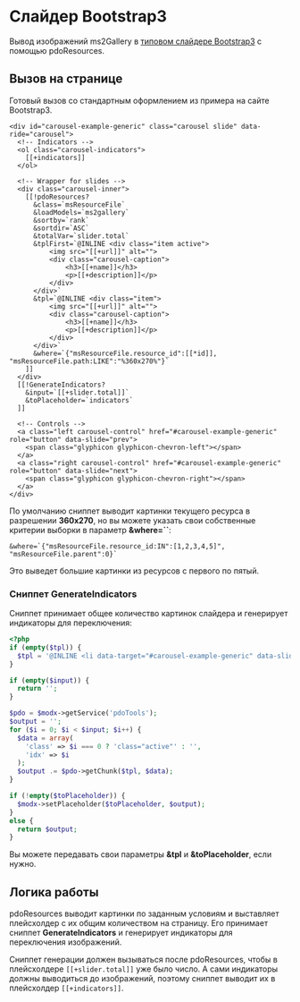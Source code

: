 # Слайдер Bootstrap3

Вывод изображений ms2Gallery в [типовом слайдере Bootstrap3][0] с помощью pdoResources.

## Вызов на странице

Готовый вызов со стандартным оформлением из примера на сайте Bootstrap3.

```modx
<div id="carousel-example-generic" class="carousel slide" data-ride="carousel">
  <!-- Indicators -->
  <ol class="carousel-indicators">
    [[+indicators]]
  </ol>

  <!-- Wrapper for slides -->
  <div class="carousel-inner">
    [[!pdoResources?
      &class=`msResourceFile`
      &loadModels=`ms2gallery`
      &sortby=`rank`
      &sortdir=`ASC`
      &totalVar=`slider.total`
      &tplFirst=`@INLINE <div class="item active">
          <img src="[[+url]]" alt="">
          <div class="carousel-caption">
              <h3>[[+name]]</h3>
              <p>[[+description]]</p>
          </div>
      </div>`
      &tpl=`@INLINE <div class="item">
          <img src="[[+url]]" alt="">
          <div class="carousel-caption">
              <h3>[[+name]]</h3>
              <p>[[+description]]</p>
          </div>
      </div>`
      &where=`{"msResourceFile.resource_id":[[*id]], "msResourceFile.path:LIKE":"%360x270%"}`
    ]]
  </div>
  [[!GenerateIndicators?
    &input=`[[+slider.total]]`
    &toPlaceholder=`indicators`
  ]]

  <!-- Controls -->
  <a class="left carousel-control" href="#carousel-example-generic" role="button" data-slide="prev">
    <span class="glyphicon glyphicon-chevron-left"></span>
  </a>
  <a class="right carousel-control" href="#carousel-example-generic" role="button" data-slide="next">
    <span class="glyphicon glyphicon-chevron-right"></span>
  </a>
</div>
```

По умолчанию сниппет выводит картинки текущего ресурса в разрешении **360x270**, но вы можете указать свои собственные критерии выборки в параметр **&where=``**:

```modx
&where=`{"msResourceFile.resource_id:IN":[1,2,3,4,5]", "msResourceFile.parent":0}`
```

Это выведет большие картинки из ресурсов с первого по пятый.

### Сниппет GenerateIndicators

Сниппет принимает общее количество картинок слайдера и генерирует индикаторы для переключения:

```php
<?php
if (empty($tpl)) {
  $tpl = '@INLINE <li data-target="#carousel-example-generic" data-slide-to="[[+idx]]" [[+class]]></li>';
}

if (empty($input)) {
  return '';
}

$pdo = $modx->getService('pdoTools');
$output = '';
for ($i = 0; $i < $input; $i++) {
  $data = array(
    'class' => $i === 0 ? 'class="active"' : '',
    'idx' => $i
  );
  $output .= $pdo->getChunk($tpl, $data);
}

if (!empty($toPlaceholder)) {
  $modx->setPlaceholder($toPlaceholder, $output);
}
else {
  return $output;
}
```

Вы можете передавать свои параметры **&tpl** и **&toPlaceholder**, если нужно.

## Логика работы

pdoResources выводит картинки по заданным условиям и выставляет плейсхолдер с их общим количеством на страницу. Его принимает сниппет **GenerateIndicators** и генерирует индикаторы для переключения изображений.

Сниппет генерации должен вызываться после pdoResources, чтобы в плейсхолдере `[[+slider.total]]` уже было число. А сами индикаторы должны выводиться до изображений, поэтому сниппет выводит их в плейсхолдер `[[+indicators]]`.

[0]: http://getbootstrap.com/javascript/#carousel
